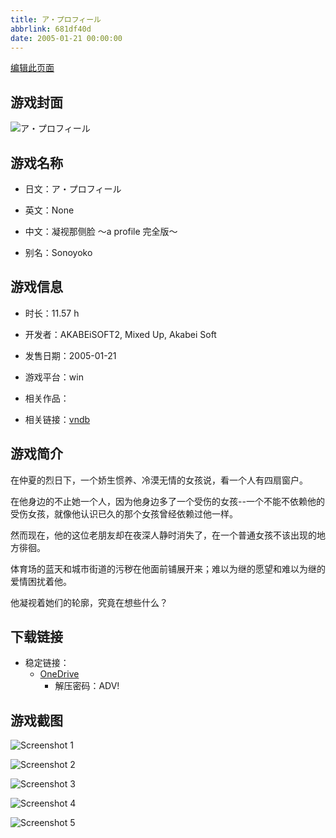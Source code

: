 ```yaml
---
title: ア・プロフィール
abbrlink: 681df40d
date: 2005-01-21 00:00:00
---
```

[编辑此页面](https://github.com/ACG-3/ADV3-source/blob/main/source/_posts/games/%E3%82%A2%E3%83%BB%E3%83%97%E3%83%AD%E3%83%95%E3%82%A3%E3%83%BC%E3%83%AB.md)

## 游戏封面

![ア・プロフィール](https://pan.timero.xyz/onedrive/img_lib_001/%E3%82%A2%E3%83%BB%E3%83%97%E3%83%AD%E3%83%95%E3%82%A3%E3%83%BC%E3%83%AB_cover.avif)


## 游戏名称

- 日文：ア・プロフィール
- 英文：None
- 中文：凝视那侧脸 ～a profile 完全版～

- 别名：Sonoyoko


## 游戏信息

- 时长：11.57 h
- 开发者：AKABEiSOFT2, Mixed Up, Akabei Soft
- 发售日期：2005-01-21
- 游戏平台：win
- 相关作品：

- 相关链接：[vndb](https://vndb.org/v1894)


## 游戏简介

在仲夏的烈日下，一个娇生惯养、冷漠无情的女孩说，看一个人有四扇窗户。

在他身边的不止她一个人，因为他身边多了一个受伤的女孩--一个不能不依赖他的受伤女孩，就像他认识已久的那个女孩曾经依赖过他一样。

然而现在，他的这位老朋友却在夜深人静时消失了，在一个普通女孩不该出现的地方徘徊。

体育场的蓝天和城市街道的污秽在他面前铺展开来；难以为继的愿望和难以为继的爱情困扰着他。

他凝视着她们的轮廓，究竟在想些什么？




## 下载链接

- 稳定链接：
    - [OneDrive](https://pan.timero.xyz/onedrive/adv_lib_001/%E3%82%A2%E3%83%BB%E3%83%97%E3%83%AD%E3%83%95%E3%82%A3%E3%83%BC%E3%83%AB)
        - 解压密码：ADV!



## 游戏截图


![Screenshot 1](https://pan.timero.xyz/onedrive/img_lib_001/%E3%82%A2%E3%83%BB%E3%83%97%E3%83%AD%E3%83%95%E3%82%A3%E3%83%BC%E3%83%AB_Screenshot_1.avif)

![Screenshot 2](https://pan.timero.xyz/onedrive/img_lib_001/%E3%82%A2%E3%83%BB%E3%83%97%E3%83%AD%E3%83%95%E3%82%A3%E3%83%BC%E3%83%AB_Screenshot_2.avif)

![Screenshot 3](https://pan.timero.xyz/onedrive/img_lib_001/%E3%82%A2%E3%83%BB%E3%83%97%E3%83%AD%E3%83%95%E3%82%A3%E3%83%BC%E3%83%AB_Screenshot_3.avif)

![Screenshot 4](https://pan.timero.xyz/onedrive/img_lib_001/%E3%82%A2%E3%83%BB%E3%83%97%E3%83%AD%E3%83%95%E3%82%A3%E3%83%BC%E3%83%AB_Screenshot_4.avif)

![Screenshot 5](https://pan.timero.xyz/onedrive/img_lib_001/%E3%82%A2%E3%83%BB%E3%83%97%E3%83%AD%E3%83%95%E3%82%A3%E3%83%BC%E3%83%AB_Screenshot_5.avif)

